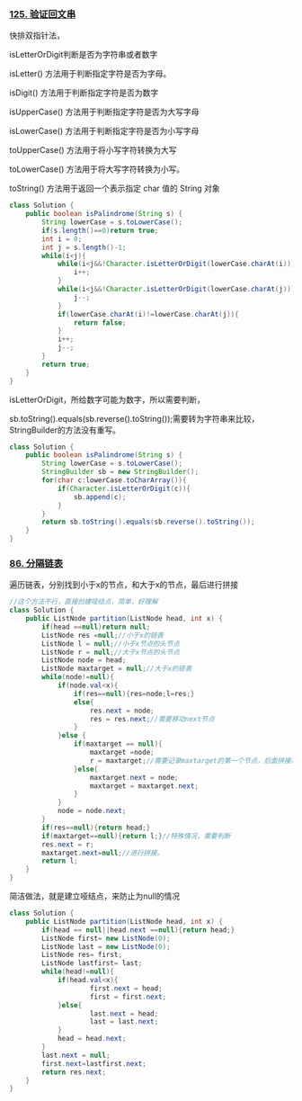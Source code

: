 ### [125. 验证回文串](https://leetcode-cn.com/problems/valid-palindrome/)

快排双指针法，

isLetterOrDigit判断是否为字符串或者数字

isLetter() 方法用于判断指定字符是否为字母。

isDigit() 方法用于判断指定字符是否为数字

isUpperCase() 方法用于判断指定字符是否为大写字母

isLowerCase() 方法用于判断指定字符是否为小写字母

toUpperCase() 方法用于将小写字符转换为大写

toLowerCase() 方法用于将大写字符转换为小写。

toString() 方法用于返回一个表示指定 char 值的 String 对象

```java
class Solution {
    public boolean isPalindrome(String s) {
        String lowerCase = s.toLowerCase();
        if(s.length()==0)return true;
        int i = 0;
        int j = s.length()-1;
        while(i<j){
            while(i<j&&!Character.isLetterOrDigit(lowerCase.charAt(i))){
                i++;
            }
            while(i<j&&!Character.isLetterOrDigit(lowerCase.charAt(j))){
                j--;
            }
            if(lowerCase.charAt(i)!=lowerCase.charAt(j)){
                return false;
            }
            i++;
            j--;
        }
        return true;
    }
}
```

isLetterOrDigit，所给数字可能为数字，所以需要判断，

sb.toString().equals(sb.reverse().toString());需要转为字符串来比较，StringBuilder的方法没有重写。



```java
class Solution {
    public boolean isPalindrome(String s) {
        String lowerCase = s.toLowerCase();
        StringBuilder sb = new StringBuilder();
        for(char c:lowerCase.toCharArray()){
            if(Character.isLetterOrDigit(c)){
                sb.append(c);
            }
        }
        return sb.toString().equals(sb.reverse().toString());
    }
}
```

### [86. 分隔链表](https://leetcode-cn.com/problems/partition-list/)

遍历链表，分别找到小于x的节点，和大于x的节点，最后进行拼接

```java
//这个方法不行，直接创建哑结点，简单，好理解
class Solution {
    public ListNode partition(ListNode head, int x) {
        if(head ==null)return null;
        ListNode res =null;//小于x的链表
        ListNode l = null;//小于x节点的头节点
        ListNode r = null;//大于x节点的头节点
        ListNode node = head;
        ListNode maxtarget = null;//大于x的链表
        while(node!=null){
            if(node.val<x){
                if(res==null){res=node;l=res;}
                else{
                    res.next = node;
                    res = res.next;//需要移动next节点
                }
            }else {
                if(maxtarget == null){
                    maxtarget =node;
                    r = maxtarget;//需要记录maxtarget的第一个节点，后面拼接需要使用
                }else{
                    maxtarget.next = node;
                    maxtarget = maxtarget.next;
                }
            }
            node = node.next;
        }
        if(res==null){return head;}
        if(maxtarget==null){return l;}//特殊情况，需要判断
        res.next = r;
        maxtarget.next=null;//进行拼接。
        return l;
    }
}
```

简洁做法，就是建立哑结点，来防止为null的情况

```java
class Solution {
    public ListNode partition(ListNode head, int x) {
        if(head == null||head.next ==null){return head;}
        ListNode first= new ListNode(0);
        ListNode last = new ListNode(0);
        ListNode res= first;
        ListNode lastfirst= last;
        while(head!=null){
            if(head.val<x){
                    first.next = head;
                    first = first.next;
            }else{
                    last.next = head;
                    last = last.next;
            }
            head = head.next;
        }
        last.next = null;
        first.next=lastfirst.next;
        return res.next;
    }
}
```

